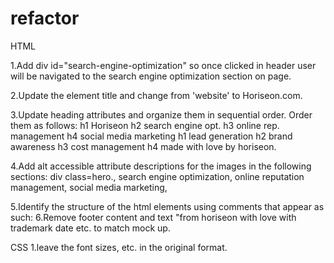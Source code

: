 # refactor
HTML

1.Add div id="search-engine-optimization" so once clicked in header user will be navigated to the search engine optimization section on page.

2.Update the element title and change from 'website' to Horiseon.com.

3.Update heading attributes and organize them in sequential order. Order them as follows: 
h1 Horiseon 
h2 search engine opt.
h3 online rep. management
h4 social media marketing
h1 lead generation
h2 brand awareness
h3 cost management
h4 made with love by horiseon.

4.Add alt accessible attribute descriptions for the images in the following sections:
div class=hero.,
search engine optimization, 
online reputation management, 
social media marketing,

5.Identify the structure of the html elements using comments that appear as such: <!-- xyz-->
6.Remove footer content and text "from horiseon with love with trademark date etc. to match mock up.

CSS
1.leave the font sizes, etc. in the original format.
